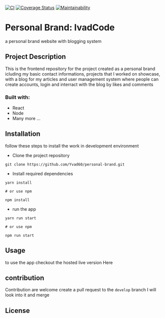 [![CI](https://github.com/Yvad60/personal-brand/actions/workflows/main.yaml/badge.svg)](https://github.com/Yvad60/personal-brand/actions/workflows/main.yaml) [![Coverage Status](https://coveralls.io/repos/github/Yvad60/personal-brand/badge.svg?branch=develop)](https://coveralls.io/github/Yvad60/personal-brand?branch=develop) [![Maintainability](https://api.codeclimate.com/v1/badges/87076b09d8d8e79c1c16/maintainability)](https://codeclimate.com/github/Yvad60/personal-brand/maintainability)

# Personal Brand: IvadCode

a personal brand website with blogging system

## Project Description

This is the frontend repository for the project created as a personal brand icluding my basic contact informations, projects that I worked on showcase,
with a blog for my articles and user management system where people can create accounts, login and interract with the blog
by likes and comments

### Built with:

- React
- Node
- Many more ...

## Installation

follow these steps to install the work in development environment

- Clone the project repository

```
git clone https://github.com/Yvad60/personal-brand.git
```

- Install required dependencies

```
yarn install

# or use npm

npm install
```

- run the app

```
yarn run start

# or use npm

npm run start
```

## Usage

to use the app checkout the hosted live version Here

## contribution

Contribution are welcome create a pull request to the `develop` branch I will look into it and merge

## License
